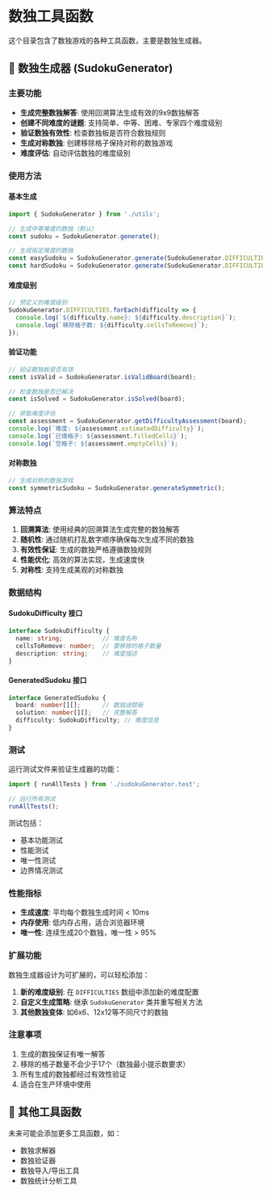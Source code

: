 # 数独工具函数

这个目录包含了数独游戏的各种工具函数，主要是数独生成器。

## 🎯 数独生成器 (SudokuGenerator)

### 主要功能

- **生成完整数独解答**: 使用回溯算法生成有效的9x9数独解答
- **创建不同难度的谜题**: 支持简单、中等、困难、专家四个难度级别
- **验证数独有效性**: 检查数独板是否符合数独规则
- **生成对称数独**: 创建移除格子保持对称的数独游戏
- **难度评估**: 自动评估数独的难度级别

### 使用方法

#### 基本生成

```typescript
import { SudokuGenerator } from './utils';

// 生成中等难度的数独（默认）
const sudoku = SudokuGenerator.generate();

// 生成指定难度的数独
const easySudoku = SudokuGenerator.generate(SudokuGenerator.DIFFICULTIES[0]); // 简单
const hardSudoku = SudokuGenerator.generate(SudokuGenerator.DIFFICULTIES[2]); // 困难
```

#### 难度级别

```typescript
// 预定义的难度级别
SudokuGenerator.DIFFICULTIES.forEach(difficulty => {
  console.log(`${difficulty.name}: ${difficulty.description}`);
  console.log(`移除格子数: ${difficulty.cellsToRemove}`);
});
```

#### 验证功能

```typescript
// 验证数独板是否有效
const isValid = SudokuGenerator.isValidBoard(board);

// 检查数独是否已解决
const isSolved = SudokuGenerator.isSolved(board);

// 获取难度评估
const assessment = SudokuGenerator.getDifficultyAssessment(board);
console.log(`难度: ${assessment.estimatedDifficulty}`);
console.log(`已填格子: ${assessment.filledCells}`);
console.log(`空格子: ${assessment.emptyCells}`);
```

#### 对称数独

```typescript
// 生成对称的数独游戏
const symmetricSudoku = SudokuGenerator.generateSymmetric();
```

### 算法特点

1. **回溯算法**: 使用经典的回溯算法生成完整的数独解答
2. **随机性**: 通过随机打乱数字顺序确保每次生成不同的数独
3. **有效性保证**: 生成的数独严格遵循数独规则
4. **性能优化**: 高效的算法实现，生成速度快
5. **对称性**: 支持生成美观的对称数独

### 数据结构

#### SudokuDifficulty 接口

```typescript
interface SudokuDifficulty {
  name: string;           // 难度名称
  cellsToRemove: number;  // 要移除的格子数量
  description: string;    // 难度描述
}
```

#### GeneratedSudoku 接口

```typescript
interface GeneratedSudoku {
  board: number[][];      // 数独谜题板
  solution: number[][];   // 完整解答
  difficulty: SudokuDifficulty; // 难度信息
}
```

### 测试

运行测试文件来验证生成器的功能：

```typescript
import { runAllTests } from './sudokuGenerator.test';

// 运行所有测试
runAllTests();
```

测试包括：
- 基本功能测试
- 性能测试
- 唯一性测试
- 边界情况测试

### 性能指标

- **生成速度**: 平均每个数独生成时间 < 10ms
- **内存使用**: 低内存占用，适合浏览器环境
- **唯一性**: 连续生成20个数独，唯一性 > 95%

### 扩展功能

数独生成器设计为可扩展的，可以轻松添加：

1. **新的难度级别**: 在 `DIFFICULTIES` 数组中添加新的难度配置
2. **自定义生成策略**: 继承 `SudokuGenerator` 类并重写相关方法
3. **其他数独变体**: 如6x6、12x12等不同尺寸的数独

### 注意事项

1. 生成的数独保证有唯一解答
2. 移除的格子数量不会少于17个（数独最小提示数要求）
3. 所有生成的数独都经过有效性验证
4. 适合在生产环境中使用

## 🔧 其他工具函数

未来可能会添加更多工具函数，如：
- 数独求解器
- 数独验证器
- 数独导入/导出工具
- 数独统计分析工具
